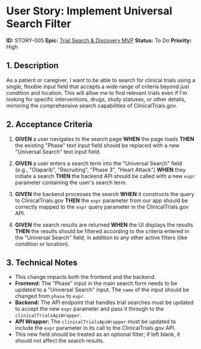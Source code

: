# User Story: Implement Universal Search Filter

**ID:** STORY-005
**Epic:** [Trial Search & Discovery MVP](epics/epic-001-trial-search-mvp.md)
**Status:** To Do
**Priority:** High

## 1. Description

As a patient or caregiver, I want to be able to search for clinical trials using a single, flexible input field that accepts a wide range of criteria beyond just condition and location. This will allow me to find relevant trials even if I'm looking for specific interventions, drugs, study statuses, or other details, mirroring the comprehensive search capabilities of ClinicalTrials.gov.

## 2. Acceptance Criteria

1.  **GIVEN** a user navigates to the search page
    **WHEN** the page loads
    **THEN** the existing "Phase" text input field should be replaced with a new "Universal Search" text input field.

2.  **GIVEN** a user enters a search term into the "Universal Search" field (e.g., "Olaparib", "Recruiting", "Phase 3", "Heart Attack")
    **WHEN** they initiate a search
    **THEN** the backend API should be called with a new `expr` parameter containing the user's search term.

3.  **GIVEN** the backend processes the search
    **WHEN** it constructs the query to ClinicalTrials.gov
    **THEN** the `expr` parameter from our app should be correctly mapped to the `expr` query parameter in the ClinicalTrials.gov API.

4.  **GIVEN** the search results are returned
    **WHEN** the UI displays the results
    **THEN** the results should be filtered according to the criteria entered in the "Universal Search" field, in addition to any other active filters (like condition or location).

## 3. Technical Notes

*   This change impacts both the frontend and the backend.
*   **Frontend:** The "Phase" input in the main search form needs to be updated to a "Universal Search" input. The `name` of the input should be changed from `phase` to `expr`.
*   **Backend:** The API endpoint that handles trial searches must be updated to accept the new `expr` parameter and pass it through to the `clinicalTrialsApiWrapper`.
*   **API Wrapper:** The `clinicalTrialsApiWrapper` must be updated to include the `expr` parameter in its call to the ClinicalTrials.gov API.
*   This new field should be treated as an optional filter; if left blank, it should not affect the search results.